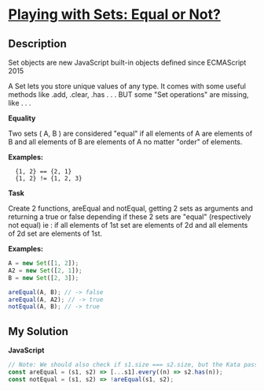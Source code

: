 # [Playing with Sets: Equal or Not?](https://www.codewars.com/kata/588502f87987a27f690001f7)

## Description

Set objects are new JavaScript built-in objects defined since ECMAScript 2015

A Set lets you store unique values of any type. It comes with some useful methods like .add, .clear, .has . . . BUT some "Set operations" are missing, like . . .

**Equality**

Two sets ( A, B ) are considered "equal" if all elements of A are elements of B and all elements of B are elements of A no matter "order" of elements.

**Examples:**

```
  {1, 2} == {2, 1}
  {1, 2} != {1, 2, 3}
```

**Task**

Create 2 functions, areEqual and notEqual, getting 2 sets as arguments and returning a true or false depending if these 2 sets are "equal" (respectively not equal) ie : if all elements of 1st set are elements of 2d and all elements of 2d set are elements of 1st.

**Examples:**

```js
A = new Set([1, 2]);
A2 = new Set([2, 1]);
B = new Set([2, 3]);

areEqual(A, B); // -> false
areEqual(A, A2); // -> true
notEqual(A, B); // -> true
```

## My Solution

**JavaScript**

```js
// Note: We should also check if s1.size === s2.size, but the Kata passes without it.
const areEqual = (s1, s2) => [...s1].every((n) => s2.has(n));
const notEqual = (s1, s2) => !areEqual(s1, s2);
```
